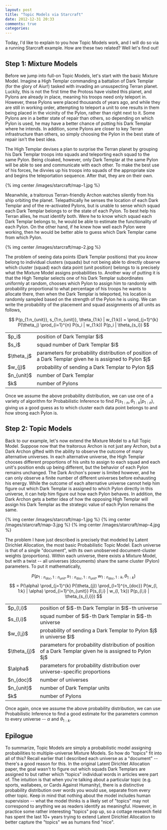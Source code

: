 ```yaml
---
layout: post
title: "Topic Models via Starcraft"
date: 2012-12-31 20:33
comments: true
categories: 
---
```


Today, I'd like to explain to you how Topic Models work, and I will do so via a
running Starcraft example.  How are these two related? Well let's find out!


Step 1: Mixture Models
----------------------


Before we jump into full-on Topic Models, let's start with the basic Mixture
Model.  Imagine a High Templar commanding a battalion of Dark Templar (for the
glory of Aiur!) tasked with invading an unsuspecting Terran planet.  Luckily,
this is not the first time the Protoss have visited this planet, and Pylons are
already in place, meaning his troops need only teleport in.  However, these
Pylons were placed thousands of years ago, and while they are still in working
order, attempting to teleport a unit to one results in them being placed in the
vicinity of the Pylon, rather than right next to it.  Some Pylons are in a
better state of repair than others, so depending on which Pylon is used, he may
have a better chance of putting his Dark Templar where he intends.  In
addition, some Pylons are closer to key Terran infrastructure than others, so
simply choosing the Pylon in the best state of repair isn't the best idea.


The High Templar devises a plan to surprise the Terran planet by grouping his
Dark Templar troops into squads and teleporting each squad to the same Pylon.
Being cloaked, however, only Dark Templar at the same Pylon will be able to see
and communicate with each other.  To make the best use of his forces, he
divvies up his troops into squads of the appropriate size and begins the
teleportation sequence.  After that, they are on their own.

{% img center /images/starcraft/map-1.jpg %}

Meanwhile, a traitorous Terran-friendly Archon watches silently from his ship
orbiting the planet.  Telepathically he senses the location of each Dark
Templar and of the re-activated Pylons, but is unable to sense which squad each
Dark Templar belongs to or the state of each Pylon.  To best help his Terran
allies, he must identify both.  Were he to know which squad each Dark Templar
belongs to, he would be able to estimate the functionality of each Pylon.  On
the other hand, if he knew how well each Pylon were working, then he would be
better able to guess which Dark Templar came from which Pylon.

{% img center /images/starcraft/map-2.jpg %}

The problem of seeing data points (Dark Templar positions) that you _know_
belong to individual clusters (squads) but not being able to directly observe
which cluster (squad) each data point (unit position) belongs to is precisely
what the Mixture Model assigns probabilities to.  Another way of putting it is
that the High Templar selects one of his Dark Templar subordinates uniformly at
random, chooses which Pylon to assign him to randomly with probability
proportional to what percentage of his troops he wants to allocate there, then
when the Dark Templar is teleported, his location is randomly sampled based on
the strength of the Pylon he is using.  We can write the probability of the
placement and squad assignments of all units as follows,


$$ P(p_{1:n_{unit}}, s_{1:n_{unit}}, \theta_{1:k} | w_{1:k}) = \prod_{j=1}^{k} P(\theta_j) \prod_{i=1}^{n} P(s_i | w_{1:k}) P(p_i | \theta_{s_i}) $$

<table>
  <tr>
    <td> $p_i$ </td>
    <td> position of Dark Templar $i$ </td>
  </tr>
  <tr>
    <td> $s_i$ </td>
    <td> squad number of Dark Templar $i$ </td>
  </tr>
  <tr> 
    <td> $\theta_j$ </td>
    <td> parameters for probability distribution of position of a Dark Templar given he is assigned to Pylon $j$ </td>
  </tr>
  <tr>
    <td> $w_{j}$ </td>
    <td> probability of sending a Dark Templar to Pylon $j$ </td>
  </tr>
  <tr>
    <td> $n_{unit}$ </td>
    <td> number of Dark Templar </td>
  </tr>
  <tr>
    <td> $k$ </td>
    <td> number of Pylons </td>
  </tr>
</table>


Once we assume the above probability distribution, we can use one of a variety
of algorithm for Probabilistic Inference to find
$P(s_{1:n} , \theta_{1:k} | p_{1:n})$, giving us a good guess as to which
cluster each data point belongs to and how strong each Pylon is.


Step 2: Topic Models
--------------------

Back to our example, let's now extend the Mixture Model to a full Topic Model.
Suppose now that the traitorous Archon is not just any Archon, but a Dark
Archon gifted with the ability to observe the outcome of many alternative
universes.  In each alternative universe, the High Templar chooses different
proportions of his units to assign to each squad and each unit's position ends
up being different, but the behavior of each Pylon remains unchanged.  The Dark
Archon's power is limited however, and he can only observe a finite number of
different universes before exhausting his energy.  While the outcome of each
alternative universe cannot help him figure out which Dark Templar is assigned
to which Pylon directly in this universe, it can help him figure out how each
Pylon behaves.  In addition, the Dark Archon gets a better idea of how the
opposing High Templar will assign his Dark Templar as the strategic value of
each Pylon remains the same.

{% img center /images/starcraft/map-1.jpg %}
{% img center /images/starcraft/map-3.jpg %}
{% img center /images/starcraft/map-4.jpg %}


The problem I have just described is precisely that modeled by Latent Dirichlet
Allocation, the most basic Probabilistic Topic Model. Each universe is that of
a single "document", with its own unobserved document-cluster weights
(proportions).  Within each universe, there exists a Mixture Model, but with a
twist -- all universes (documents) share the same cluster (Pylon) parameters.
To put it mathematically,


$$ P(p_{1:n_{doc},1:n_{unit}}, s_{1:n_{doc},1:n_{unit}}, w_{1:n_{doc}, 1:k}, \theta_{1:k}) $$
$$ = P(\alpha) \prod_{j=1}^{k} P(\theta_{j}) \prod_{l=1}^{n_{doc}} P(w_{l, 1:k} | \alpha) \prod_{i=1}^{n_{unit}} P(s_{l,i} | w_{l, 1:k}) P(p_{l,i} | \theta_{s_{l,i}}) $$

<table>
  <tr>
     <td> $p_{l,i}$ </td>
     <td> position of $i$-th Dark Templar in $l$-th universe </td>
  </tr>
  <tr>
     <td> $s_{l,i}$ </td>
     <td> squad number of $i$-th Dark Templar in $l$-th universe </td>
  </tr>
  <tr>
     <td> $w_{l,j}$ </td>
     <td> probability of sending a Dark Templar to Pylon $j$ in universe $l$ </td>
  </tr>
  <tr>
     <td> $\theta_{j}$ </td>
     <td> parameters for probability distribution of position of a Dark Templar given he is assigned to Pylon $j$ </td>
  </tr>
  <tr>
     <td> $\alpha$ </td>
     <td> parameters for probability distribution over universe-specific proportions </td>
  </tr>
  <tr>
     <td> $n_{doc}$ </td>
     <td> number of universes </td>
  </tr>
  <tr>
     <td> $n_{unit}$ </td>
     <td> number of Dark Templar units </td>
  </tr>
  <tr>
     <td> $k$ </td>
     <td> number of Pylons </td>
  </tr>
</table>



Once again, once we assume the above probability distribution, we can use
Probabilistic Inference to find a good estimate for the parameters common to
every universe -- $\alpha$ and $\theta_{1:k}$.


Epilogue
--------


To summarize, Topic Models are simply a probabilistic model assigning
probabilities to multiple-universe Mixture Models.  So how do  "topics" fit
into all of this?  Recall earlier that I described each universe as a
"document" -- there's a good reason for this. In the original Latent Dirichlet
Allocation paper, the goal wasn't to figure out which squads Dark Templars are
assigned to but rather which "topics" individual words in articles were part
of.  The intuition is that when you're talking about a particular topic (e.g.
sports, wallabees, or Cards Against Humanity), there is a distinctive
probability distribution over words you would use, separate from every other
topic.  Keep in mind that nothing about the model includes human supervision --
what the model thinks is a likely set of "topics" may not correspond to
anything we as readers identify as meaningful.  However, in practice some
rather interesting "topics" pop up, so a cottage research field has spent the
last 10+ years trying to extend Latent Dirichlet Allocation to better capture
the "topics" we as humans find "nice".
